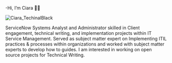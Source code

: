 -Hi, I’m Ciara 👋🏽 

![Ciara_TechinalBlack](https://user-images.githubusercontent.com/93225678/138973293-da26ff97-45e6-4913-ba7e-943ac831da46.jpg)

ServiceNow Systems Analyst and Administrator skilled in Client engagement, technical writing, and implementation projects within IT Service Management. Served as subject matter expert on Implementing ITIL practices & processes within organizations and worked with subject matter experts to develop how to guides. I am interested in working on open source projects for Technical Writing. 

<!---
Ciarah1991/Ciarah1991 is a ✨ special ✨ repository because its `README.md` (this file) appears on your GitHub profile.
You can click the Preview link to take a look at your changes.
--->
